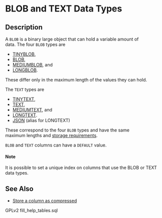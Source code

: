 # BLOB and TEXT Data Types

## Description

A `BLOB` is a binary large object that can hold a variable amount of\
data. The four `BLOB` types are

* [TINYBLOB](tinyblob.md),
* [BLOB](blob.md),
* [MEDIUMBLOB](mediumblob.md), and
* [LONGBLOB](longblob.md).

These differ only in the maximum length of the values they can hold.

The `TEXT` types are

* [TINYTEXT](tinytext.md),
* [TEXT](text.md),
* [MEDIUMTEXT](mediumtext.md), and
* [LONGTEXT](longtext.md).
* [JSON](json.md) (alias for LONGTEXT)

These correspond to the four `BLOB` types and have the same\
maximum lengths and [storage requirements](../data-type-storage-requirements.md).

`BLOB` and `TEXT` columns can have a `DEFAULT` value.

#### Note

It is possible to set a unique index on columns that use the BLOB or TEXT data types.

## See Also

* [Store a column as compressed](../../sql-statements/data-definition/create/create-table.md#compressed)

GPLv2 fill\_help\_tables.sql
